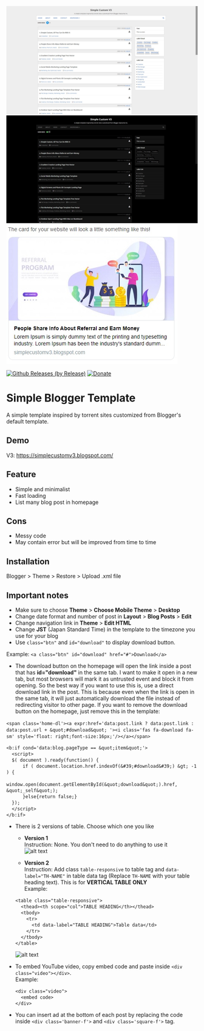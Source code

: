 ![alt text](https://github.com/ayaxxchanz/SimpleBloggerTemplate/blob/master/screenshots/v3.jpg)
![alt text](https://github.com/ayaxxchanz/SimpleBloggerTemplate/blob/master/screenshots/v3-2.jpg)
![alt text](https://github.com/ayaxxchanz/SimpleBloggerTemplate/blob/master/screenshots/v3-3.jpg)

[![Github Releases (by Release)](https://img.shields.io/github/downloads/ayaxxchanz/SimpleBloggerTemplate/v3.1.0/total.svg)](https://github.com/ayaxxchanz/SimpleBloggerTemplate/releases/tag/v3.1.0)
[![Donate](https://img.shields.io/badge/Donate-PayPal-green.svg)](https://www.paypal.com/paypalme/AliyaHudi)

# Simple Blogger Template
A simple template inspired by torrent sites customized from Blogger's default template.

## Demo
V3: https://simplecustomv3.blogspot.com/

## Feature
- Simple and minimalist
- Fast loading
- List many blog post in homepage

## Cons
- Messy code
- May contain error but will be improved from time to time

## Installation
Blogger > Theme > Restore > Upload .xml file

## Important notes
- Make sure to choose **Theme** > **Choose Mobile Theme** > **Desktop**
- Change date format and number of post in **Layout** > **Blog Posts** > **Edit**
- Change navigation link in **Theme** > **Edit HTML** 
- Change **JST** (Japan Standard Time) in the template to the timezone you use for your blog
- Use ``` class="btn" ``` and ``` id="download" ``` to display download button.

Example: ```<a class="btn" id="download" href="#">Download</a>```
- The download button on  the homepage will open the link inside a post that has **id="download"** in the same tab. I want to make it open in a new tab, but most browsers will mark it as untrusted event and block it from opening. So the best way if you want to use this is, use a direct download link in the post. This is because even when the link is open in the same tab, it will just automatically download the file instead of redirecting visitor to other page. If you want to remove the download button on the homepage, just remove this in the template:

```<span class='home-dl'><a expr:href='data:post.link ? data:post.link : data:post.url + &quot;#download&quot; '><i class='fas fa-download fa-sm' style='float: right;font-size:16px;'/></a></span>```

```
<b:if cond='data:blog.pageType == &quot;item&quot;'>
  <script>
  $( document ).ready(function() {
      if ( document.location.href.indexOf(&#39;#download&#39;) &gt; -1 ) {
          window.open(document.getElementById(&quot;download&quot;).href, &quot;_self&quot;);
      }else{return false;}
  });
  </script>
</b:if>
```
- There is 2 versions of table. Choose which one you like
    - **Version 1**  
    Instruction: None. You don't need to do anything to use it  
    ![alt text](https://github.com/ayaxxchanz/SimpleBloggerTemplate/blob/master/screenshots/gif1.gif)

    - **Version 2**  
    Instruction: Add class ```table-responsive``` to table tag and ```data-label="TH-NAME"``` in table data tag (Replace ```TH-NAME``` with your table heading text). This is for **VERTICAL TABLE ONLY**  
    Example:
    ```
    <table class="table-responsive">
      <thead><th scope="col">TABLE HEADING</th></thead>
      <tbody>
        <tr>
          <td data-label="TABLE HEADING">Table data</td>
        </tr>
      </tbody>
    </table>
    ```
    ![alt text](https://github.com/ayaxxchanz/SimpleBloggerTemplate/blob/master/screenshots/v3-4.jpg)  

- To embed YouTube video, copy embed code and paste inside ```<div class="video"></div>```.  
  Example:  
  ```
  <div class="video">
    <embed code>
  </div>
  ```
- You can insert ad at the bottom of each post by replacing the code inside ```<div class='banner-f'>``` and ```<div class='square-f'>``` tag.
